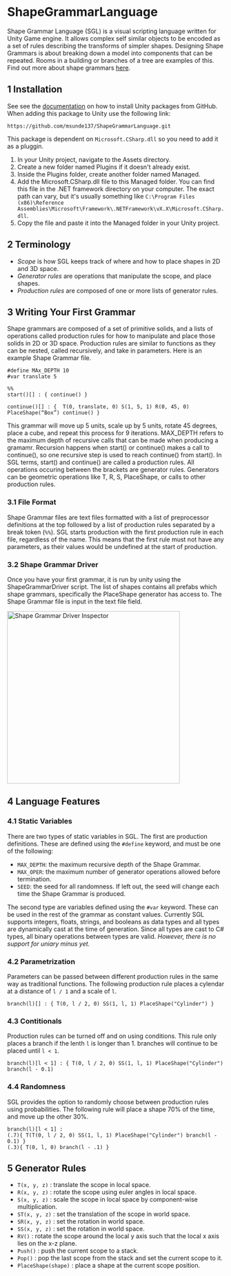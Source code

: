 # ShapeGrammarLanguage

Shape Grammar Language (SGL) is a visual scripting language written for Unity Game engine. It allows complex self similar objects to be encoded as a set of rules describing the transforms of simpler shapes. Designing Shape Grammars is about breaking down a model into components that can be repeated. Rooms in a building or branches of a tree are examples of this. Find out more about shape grammars [here](https://cosmicpotato.tech/res/documents/Procedural_architecture_using_grammars.pdf).

## 1 Installation

See see the [documentation](https://docs.unity3d.com/Manual/upm-ui-giturl.html) on how to install Unity packages from GitHub. 
When adding this package to Unity use the following link:

```https://github.com/msunde137/ShapeGrammarLanguage.git```

This package is dependent on `Microsoft.CSharp.dll` so you need to add it as a pluggin.

1.	In your Unity project, navigate to the Assets directory.
2.	Create a new folder named Plugins if it doesn't already exist.
3.	Inside the Plugins folder, create another folder named Managed.
4.	Add the Microsoft.CSharp.dll file to this Managed folder. You can find this file in the .NET framework directory on your computer. The exact path can vary, but it's usually something like `C:\Program Files (x86)\Reference Assemblies\Microsoft\Framework\.NETFramework\vX.X\Microsoft.CSharp.dll`.
5.	Copy the file and paste it into the Managed folder in your Unity project.

## 2 Terminology

- <em>Scope</em> is how SGL keeps track of where and how to place shapes in 2D and 3D space.
- <em>Generator rules</em> are operations that manipulate the scope, and place shapes.
- <em>Production rules</em> are composed of one or more lists of generator rules. 

## 3 Writing Your First Grammar

Shape grammars are composed of a set of primitive solids, and a lists of operations called production rules for how to manipulate and place those solids in 2D or 3D space. Production rules are similar to functions as they can be nested, called recursively, and take in parameters.
Here is an example Shape Grammar file.

```
#define MAx_DEPTH 10
#var translate 5

%%
start()[] : { continue() }

continue()[] : {  T(0, translate, 0) S(1, 5, 1) R(0, 45, 0) PlaceShape(“Box”) continue() }
```

This grammar will move up 5 units, scale up by 5 units, rotate 45 degrees, place a cube, and repeat this process for 9 iterations. MAX_DEPTH refers to the maximum depth of recursive calls that can be made when producing a gramamr. Recursion happens when start() or continue() makes a call to continue(), so one recursive step is used to reach continue() from start(). In SGL terms, start() and continue() are called a production rules. All operations occuring between the brackets are generator rules. Generators can be geometric operations like T, R, S, PlaceShape, or calls to other production rules. 

### 3.1 File Format

Shape Grammar files are text files formatted with a list of preprocessor definitions at the top followed by a list of production rules separated by a break token (```%%```). SGL starts production with the first production rule in each file, regardless of the name. This means that the first rule must not have any parameters, as their values would be undefined at the start of production. 

### 3.2 Shape Grammar Driver

Once you have your first grammar, it is run by unity using the ShapeGrammarDriver script. The list of shapes contains all prefabs which shape grammars, specifically the PlaceShape generator has access to. The Shape Grammar file is input in the text file field.

<img src="./Samples~/ShapeGrammarDriverInspector.JPG" alt="Shape Grammar Driver Inspector" width="400" style="align-self: center"/>

## 4 Language Features

### 4.1 Static Variables

There are two types of static variables in SGL. The first are production definitions. These are defined using the ```#define``` keyword, and must be one of the following: 

- ```MAX_DEPTH```: the maximum recursive depth of the Shape Grammar.
- ```MAX_OPER```: the maximum number of generator operations allowed before termination.
- ```SEED```: the seed for all randomness. If left out, the seed will change each time the Shape Grammar is produced. 

The second type are variables defined using the ```#var``` keyword. These can be used in the rest of the grammar as constant values. Currently SGL supports integers, floats, strings, and booleans as data types and all types are dynamically cast at the time of generation. Since all types are cast to C# types, all binary operations between types are valid. <em>However, there is no support for uniary minus yet.</em>

### 4.2 Parametrization

Parameters can be passed between different production rules in the same way as traditional functions. The following production rule places a cylendar at a distance of ```l / 1``` and a scale of ```l```.

```
branch(l)[] : { T(0, l / 2, 0) SS(1, l, 1) PlaceShape("Cylinder") }
```

### 4.3 Contitionals

Production rules can be turned off and on using conditions. This rule only places a branch if the lenth ```l``` is longer than 1. branches will continue to be placed until ```l < 1```.

```
branch(l)[l < 1] : { T(0, l / 2, 0) SS(1, l, 1) PlaceShape("Cylinder") branch(l - 0.1)
```

### 4.4 Randomness

SGL provides the option to randomly choose between production rules using probabilities. The following rule will place a shape 70% of the time, and move up the other 30%.

```
branch(l)[l < 1] : 
(.7){ T(T(0, l / 2, 0) SS(1, l, 1) PlaceShape("Cylinder") branch(l - 0.1) }
(.3){ T(0, l, 0) branch(l - .1) }
```

## 5 Generator Rules

- ```T(x, y, z)``` : translate the scope in local space.
- ```R(x, y, z)``` : rotate the scope using euler angles in local space.
- ```S(x, y, z)``` : scale the scope in local space by component-wise multiplication.
- ```ST(x, y, z)``` : set the translation of the scope in world space.
- ```SR(x, y, z)``` : set the rotation in world space.
- ```SS(x, y, z)``` : set the rotation in world space.
- ```RV()``` : rotate the scope around the local y axis such that the local x axis lies on the x-z plane. 
- ```Push()``` : push the current scope to a stack.
- ```Pop()``` : pop the last scope from the stack and set the current scope to it.
- ```PlaceShape(shape)``` : place a shape at the current scope position.

